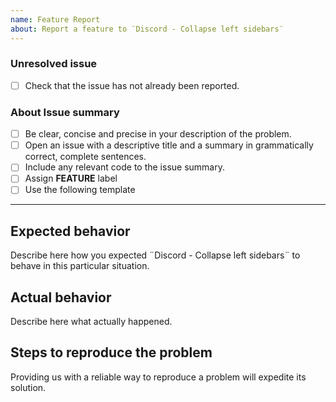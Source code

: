 ```yaml
---
name: Feature Report
about: Report a feature to ¨Discord - Collapse left sidebars¨
---
```


### Unresolved issue
* [ ] Check that the issue has not already been reported.

### About Issue summary
* [ ] Be clear, concise and precise in your description of the problem.
* [ ] Open an issue with a descriptive title and a summary in grammatically correct, complete sentences.
* [ ] Include any relevant code to the issue summary.
* [ ] Assign **FEATURE** label
* [ ] Use the following template

--------

## Expected behavior

Describe here how you expected ¨Discord - Collapse left sidebars¨ to behave in this particular situation.

## Actual behavior

Describe here what actually happened.

## Steps to reproduce the problem

Providing us with a reliable way to reproduce a problem will expedite its solution.
